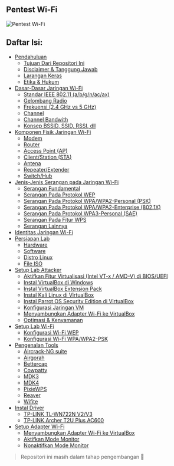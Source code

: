 ## Pentest Wi-Fi

![Pentest Wi-Fi](https://github.com/fixploit03/Pentest-WiFi/blob/main/WiFi_Logo.svg.png)

## Daftar Isi:
- [Pendahuluan](https://github.com/fixploit03/Pentest-WiFi/blob/main/docs/Pendahuluan/README.md#pendahuluan)
  - [Tujuan Dari Repositori Ini](https://github.com/fixploit03/Pentest-WiFi/blob/main/docs/Pendahuluan/README.md#tujuan-dari-repositori-ini)
  - [Disclaimer & Tanggung Jawab](https://github.com/fixploit03/Pentest-WiFi/blob/main/docs/Pendahuluan/README.md#disclaimer--tanggung-jawab)
  - [Larangan Keras](https://github.com/fixploit03/Pentest-WiFi/blob/main/docs/Pendahuluan/README.md#larangan-keras)
  - [Etika & Hukum](https://github.com/fixploit03/Pentest-WiFi/blob/main/docs/Pendahuluan/README.md#etika--hukum)
- [Dasar-Dasar Jaringan Wi-Fi]()
  - [Standar IEEE 802.11 (a/b/g/n/ac/ax)]()
  - [Gelombang Radio]()
  - [Frekuensi (2.4 GHz vs 5 GHz)]()
  - [Channel]()
  - [Channel Bandwith]()
  - [Konsep BSSID, SSID, RSSI, dll]()
- [Komponen Fisik Jaringan Wi-Fi](https://github.com/fixploit03/Pentest-WiFi/tree/main/docs/Komponen%20Fisik%20Jaringan%20Wi-Fi#komponen-fisik-jaringan-wi-fi)
  - [Modem](https://github.com/fixploit03/Pentest-WiFi/tree/main/docs/Komponen%20Fisik%20Jaringan%20Wi-Fi#1-modem)
  - [Router](https://github.com/fixploit03/Pentest-WiFi/tree/main/docs/Komponen%20Fisik%20Jaringan%20Wi-Fi#2-router)
  - [Access Point (AP)](https://github.com/fixploit03/Pentest-WiFi/tree/main/docs/Komponen%20Fisik%20Jaringan%20Wi-Fi#3-access-point-ap)
  - [Client/Station (STA)](https://github.com/fixploit03/Pentest-WiFi/tree/main/docs/Komponen%20Fisik%20Jaringan%20Wi-Fi#4-clientstation-sta)
  - [Antena](https://github.com/fixploit03/Pentest-WiFi/tree/main/docs/Komponen%20Fisik%20Jaringan%20Wi-Fi#5-antena)
  - [Repeater/Extender](https://github.com/fixploit03/Pentest-WiFi/tree/main/docs/Komponen%20Fisik%20Jaringan%20Wi-Fi#6-repeaterextender)
  - [Switch/Hub](https://github.com/fixploit03/Pentest-WiFi/tree/main/docs/Komponen%20Fisik%20Jaringan%20Wi-Fi#7-switchhub)
- [Jenis-Jenis Serangan pada Jaringan Wi-Fi](https://github.com/fixploit03/Pentest-WiFi/tree/main/docs/Jenis-Jenis%20Serangan%20pada%20Jaringan%20Wi-Fi#jenis-jenis-serangan-pada-jaringan-wi-fi)
  - [Serangan Fundamental](https://github.com/fixploit03/Pentest-WiFi/tree/main/docs/Jenis-Jenis%20Serangan%20pada%20Jaringan%20Wi-Fi#serangan-fundamental)
  - [Serangan Pada Protokol WEP](https://github.com/fixploit03/Pentest-WiFi/tree/main/docs/Jenis-Jenis%20Serangan%20pada%20Jaringan%20Wi-Fi#serangan-pada-protokol-wep)
  - [Serangan Pada Protokol WPA/WPA2-Personal (PSK)](https://github.com/fixploit03/Pentest-WiFi/tree/main/docs/Jenis-Jenis%20Serangan%20pada%20Jaringan%20Wi-Fi#serangan-pada-protokol-wpawpa2-personal-psk)
  - [Serangan Pada Protokol WPA/WPA2-Enterprise (802.1X)](https://github.com/fixploit03/Pentest-WiFi/tree/main/docs/Jenis-Jenis%20Serangan%20pada%20Jaringan%20Wi-Fi#serangan-pada-protokol-wpawpa2-enterprise-8021x)
  - [Serangan Pada Protokol WPA3-Personal (SAE)](https://github.com/fixploit03/Pentest-WiFi/tree/main/docs/Jenis-Jenis%20Serangan%20pada%20Jaringan%20Wi-Fi#serangan-pada-protokol-wpa3-personal-sae)
  - [Serangan Pada Fitur WPS](https://github.com/fixploit03/Pentest-WiFi/tree/main/docs/Jenis-Jenis%20Serangan%20pada%20Jaringan%20Wi-Fi#serangan-pada-fitur-wps)
  - [Serangan Lainnya](https://github.com/fixploit03/Pentest-WiFi/tree/main/docs/Jenis-Jenis%20Serangan%20pada%20Jaringan%20Wi-Fi#serangan-lainnya)
- [Identitas Jaringan Wi-Fi](https://github.com/fixploit03/Pentest-WiFi/blob/main/docs/identitas%20jaringan%20wifi.md)
- [Persiapan Lab](https://github.com/fixploit03/Pentest-WiFi/blob/main/docs/persiapan%20lab.md#persiapan-lab)
  - [Hardware](https://github.com/fixploit03/Pentest-WiFi/blob/main/docs/persiapan%20lab.md#hardware)
  - [Software](https://github.com/fixploit03/Pentest-WiFi/blob/main/docs/persiapan%20lab.md#software)
  - [Distro Linux](https://github.com/fixploit03/Pentest-WiFi/blob/main/docs/persiapan%20lab.md#distro-linux)
  - [File ISO](https://github.com/fixploit03/Pentest-WiFi/blob/main/docs/persiapan%20lab.md#file-iso)
- [Setup Lab Attacker](https://github.com/fixploit03/Pentest-WiFi/blob/main/docs/setup%20lab%20attacker.md#setup-lab-attacker)
  - [Aktifkan Fitur Virtualisasi (Intel VT-x / AMD-V) di BIOS/UEFI](https://github.com/fixploit03/Pentest-WiFi/blob/main/docs/setup%20lab%20attacker.md#aktifkan-fitur-virtualisasi-intel-vt-x--amd-v-di-biosuefi)
  - [Instal VirtualBox di Windows](https://github.com/fixploit03/Pentest-WiFi/blob/main/docs/setup%20lab%20attacker.md#instal-virtualbox-di-windows)
  - [Instal VirtualBox Extension Pack](https://github.com/fixploit03/Pentest-WiFi/blob/main/docs/setup%20lab%20attacker.md#instal-virtualbox-extension-pack)
  - [Instal Kali Linux di VirtualBox](https://github.com/fixploit03/Pentest-WiFi/blob/main/docs/setup%20lab%20attacker.md#instal-kali-linux-di-virtualbox)
  - [Instal Parrot OS Security Edition di VirtualBox](https://github.com/fixploit03/Pentest-WiFi/blob/main/docs/setup%20lab%20attacker.md#instal-parrot-os-security-edition-di-virtualbox)
  - [Konfigurasi Jaringan VM](https://github.com/fixploit03/Pentest-WiFi/blob/main/docs/setup%20lab%20attacker.md#konfigurasi-jaringan-vm)
  - [Menyambungkan Adapter Wi-Fi ke VirtualBox](https://github.com/fixploit03/Pentest-WiFi/blob/main/docs/setup%20lab%20attacker.md#menyambungkan-adapter-wi-fi-ke-virtualbox)
  - [Optimasi & Kenyamanan](https://github.com/fixploit03/Pentest-WiFi/blob/main/docs/setup%20lab%20attacker.md#optimasi--kenyamanan)
- [Setup Lab Wi-Fi](https://github.com/fixploit03/Pentest-WiFi/blob/main/docs/setup%20lab%20wifi.md#setup-lab-wi-fi)
  - [Konfigurasi Wi-Fi WEP](https://github.com/fixploit03/Pentest-WiFi/blob/main/docs/setup%20lab%20wifi.md#konfigurasi-wi-fi-wep)
  - [Konfigurasi Wi-Fi WPA/WPA2-PSK](https://github.com/fixploit03/Pentest-WiFi/blob/main/docs/setup%20lab%20wifi.md#konfigurasi-wi-fi-wpawpa2-psk)
- [Pengenalan Tools](https://github.com/fixploit03/Pentest-WiFi/blob/main/docs/pengenalan%20tools.md#pengenalan-tools)
  - [Aircrack-NG suite](https://github.com/fixploit03/Pentest-WiFi/blob/main/docs/pengenalan%20tools.md#aircrack-ng-suite)
  - [Airgorah](https://github.com/fixploit03/Pentest-WiFi/blob/main/docs/pengenalan%20tools.md#airgorah)
  - [Bettercap](https://github.com/fixploit03/Pentest-WiFi/blob/main/docs/pengenalan%20tools.md#bettercap)
  - [Cowpatty](https://github.com/fixploit03/Pentest-WiFi/blob/main/docs/pengenalan%20tools.md#cowpatty)
  - [MDK3](https://github.com/fixploit03/Pentest-WiFi/blob/main/docs/pengenalan%20tools.md#mdk3)
  - [MDK4](https://github.com/fixploit03/Pentest-WiFi/blob/main/docs/pengenalan%20tools.md#mdk4)
  - [PixieWPS](https://github.com/fixploit03/Pentest-WiFi/blob/main/docs/pengenalan%20tools.md#pixiewps)
  - [Reaver](https://github.com/fixploit03/Pentest-WiFi/blob/main/docs/pengenalan%20tools.md#reaver)
  - [Wifite](https://github.com/fixploit03/Pentest-WiFi/blob/main/docs/pengenalan%20tools.md#wifite)
- [Instal Driver]()
  - [TP-LINK TL-WN722N V2/V3](https://github.com/fixploit03/Pentest-WiFi/tree/main/instal%20driver/TP-LINK%20TL-WN722N%20V2)
  - [TP-LINK Archer T2U Plus AC600](https://github.com/fixploit03/Pentest-WiFi/tree/main/instal%20driver/TP-LINK%20Archer%20T2U%20Plus%20AC600)
- [Setup Adapter Wi-Fi](https://github.com/fixploit03/Pentest-WiFi/blob/main/docs/setup%20adapter%20wifi.md#setup-adapter-wi-fi)
  - [Menyambungkan Adapter Wi-Fi ke VirtualBox](https://github.com/fixploit03/Pentest-WiFi/blob/main/docs/setup%20adapter%20wifi.md#menyambungkan-adapter-wi-fi-ke-virtualbox)
  - [Aktifkan Mode Monitor](https://github.com/fixploit03/Pentest-WiFi/blob/main/docs/setup%20adapter%20wifi.md#aktifkan-mode-monitor)
  - [Nonaktifkan Mode Monitor](https://github.com/fixploit03/Pentest-WiFi/blob/main/docs/setup%20adapter%20wifi.md#nonaktifkan-mode-monitor)

> Repositori ini masih dalam tahap pengembangan 🚧
